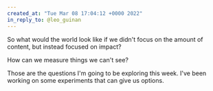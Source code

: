 ```yaml
---
created_at: "Tue Mar 08 17:04:12 +0000 2022"
in_reply_to: @leo_guinan
---
```


So what would the world look like if we didn't focus on the amount of content, but instead focused on impact?

How can we measure things we can't see?

Those are the questions I'm going to be exploring this week. I've been working on some experiments that can give us options.